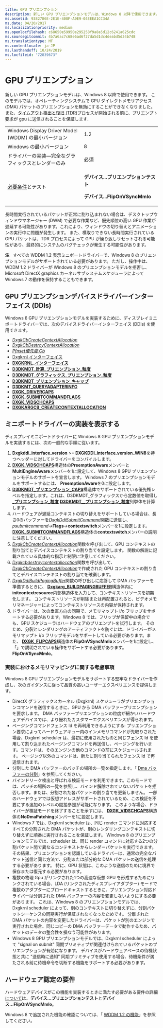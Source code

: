 ```yaml
---
title: GPU プリエンプション
description: 新しい GPU プリエンプションモデルは、Windows 8 以降で使用できます。
ms.assetid: 9382786E-2E1E-408F-A9E9-04EEEA1CC34A
ms.date: 04/20/2017
ms.localizationpriority: medium
ms.openlocfilehash: c68650e59950e295258f9a8a5d12c6241a625cdc
ms.sourcegitcommit: 4b7a6ac7c68e6ad6f27da5d1dc4deabd5d34b748
ms.translationtype: MT
ms.contentlocale: ja-JP
ms.lasthandoff: 10/24/2019
ms.locfileid: "72839673"
---
```

# <a name="gpu-preemption"></a>GPU プリエンプション


新しい GPU プリエンプションモデルは、Windows 8 以降で使用できます。 このモデルでは、オペレーティングシステムで GPU ダイレクトメモリアクセス (DMA) パケットのプリエンプションを無効にすることができなくなりました。また、[タイムアウト検出と復旧 (TDR)](timeout-detection-and-recovery.md)プロセスが開始される前に、プリエンプト要求が gpu に送信されることを保証します.

<table>
<colgroup>
<col width="50%" />
<col width="50%" />
</colgroup>
<tbody>
<tr class="odd">
<td align="left">Windows Display Driver Model (WDDM) の最小バージョン</td>
<td align="left">1.2</td>
</tr>
<tr class="even">
<td align="left">Windows の最小バージョン</td>
<td align="left">8</td>
</tr>
<tr class="odd">
<td align="left">ドライバーの実装—完全なグラフィックスとレンダーのみ</td>
<td align="left">必須</td>
</tr>
<tr class="even">
<td align="left"><a href="https://docs.microsoft.com/windows-hardware/test/hlk/windows-hardware-lab-kit" data-raw-source="[WHCK](https://docs.microsoft.com/windows-hardware/test/hlk/windows-hardware-lab-kit)">必要条件</a>とテスト</td>
<td align="left"><p><strong>デバイス...プリエンプションテスト</strong></p>
<p><strong>デバイス...FlipOnVSyncMmIo</strong></p></td>
</tr>
</tbody>
</table>

 

長時間実行されているパケットが正常に割り込まれない場合は、デスクトップウィンドウマネージャー (DWM) で必要な作業など、優先順位の高い GPU 作業が遅延する可能性があります。これにより、ウィンドウの切り替えとアニメーションの実行中に問題が発生します。 また、横取りできない長時間実行されている GPU パケットは、TDR プロセスによって GPU が繰り返しリセットされる可能性があり、最終的にシステムのバグチェックが発生する可能性があります。

**注**   すべての WDDM 1.2 表示ミニポートドライバーで、Windows 8 のプリエンプションモデルがサポートされている必要があります。 ただし、操作中は、WDDM 1.2 ドライバーが Windows 8 のプリエンプションモデルを拒否し、Microsoft DirectX graphics カーネルサブシステムスケジューラによって Windows 7 の動作を保持することもできます。

 

## <a name="span-idgpu_preemption_device_driver_interfaces__ddis_spanspan-idgpu_preemption_device_driver_interfaces__ddis_spanspan-idgpu_preemption_device_driver_interfaces__ddis_spangpu-preemption-device-driver-interfaces-ddis"></a><span id="GPU_preemption_device_driver_interfaces__DDIs_"></span><span id="gpu_preemption_device_driver_interfaces__ddis_"></span><span id="GPU_PREEMPTION_DEVICE_DRIVER_INTERFACES__DDIS_"></span>GPU プリエンプションデバイスドライバーインターフェイス (DDIs)


Windows 8 GPU プリエンプションモデルを実装するために、ディスプレイミニポートドライバーでは、次のデバイスドライバーインターフェイス (DDIs) を使用できます。

-   [*DxgkCbCreateContextAllocation*](https://docs.microsoft.com/windows-hardware/drivers/ddi/d3dkmddi/nc-d3dkmddi-dxgkcb_createcontextallocation)
-   [*DxgkCbDestroyContextAllocation*](https://docs.microsoft.com/windows-hardware/drivers/ddi/d3dkmddi/nc-d3dkmddi-dxgkcb_destroycontextallocation)
-   [*Pfnset優先度 Cb*](https://docs.microsoft.com/windows-hardware/drivers/ddi/d3dumddi/nc-d3dumddi-pfnd3dddi_setprioritycb)
-   [Dxgkrnl インターフェイス](https://docs.microsoft.com/windows-hardware/drivers/ddi/index)
-   [**DXGKRNL\_インターフェイス**](https://docs.microsoft.com/windows-hardware/drivers/ddi/dispmprt/ns-dispmprt-_dxgkrnl_interface)
-   [**D3DKMDT\_計算\_プリエンプション\_粒度**](https://docs.microsoft.com/windows-hardware/drivers/ddi/d3dkmdt/ne-d3dkmdt-_d3dkmdt_compute_preemption_granularity)
-   [**D3DKMDT\_グラフィックス\_プリエンプション\_粒度**](https://docs.microsoft.com/windows-hardware/drivers/ddi/d3dkmdt/ne-d3dkmdt-_d3dkmdt_graphics_preemption_granularity)
-   [**D3DKMDT\_プリエンプション\_キャップ**](https://docs.microsoft.com/windows-hardware/drivers/ddi/d3dkmdt/ns-d3dkmdt-_d3dkmdt_preemption_caps)
-   [**D3DKMT\_QUERYADAPTERINFO**](https://docs.microsoft.com/windows-hardware/drivers/ddi/d3dkmthk/ns-d3dkmthk-_d3dkmt_queryadapterinfo)
-   [**DXGK\_DRIVERCAPS**](https://docs.microsoft.com/windows-hardware/drivers/ddi/d3dkmddi/ns-d3dkmddi-_dxgk_drivercaps)
-   [**DXGK\_SUBMITCOMMANDFLAGS**](https://docs.microsoft.com/windows-hardware/drivers/ddi/d3dkmddi/ns-d3dkmddi-_dxgk_submitcommandflags)
-   [**DXGK\_VIDSCHCAPS**](https://docs.microsoft.com/windows-hardware/drivers/ddi/d3dkmddi/ns-d3dkmddi-_dxgk_vidschcaps)
-   [**DXGKARGCB\_CREATECONTEXTALLOCATION**](https://docs.microsoft.com/windows-hardware/drivers/ddi/d3dkmddi/ns-d3dkmddi-_dxgkargcb_createcontextallocation)

## <a name="span-iddisplay_miniport_driver_implementationspanspan-iddisplay_miniport_driver_implementationspanspan-iddisplay_miniport_driver_implementationspandisplay-miniport-driver-implementation"></a><span id="Display_miniport_driver_implementation"></span><span id="display_miniport_driver_implementation"></span><span id="DISPLAY_MINIPORT_DRIVER_IMPLEMENTATION"></span>ミニポートドライバーの実装を表示する


ディスプレイミニポートドライバーに Windows 8 GPU プリエンプションモデルを実装するには、次の一般的な手順に従います。

1.  **Dxgkddi\_interface\_version** &gt;= **DXGKDDI\_interface\_version\_WIN8**を持つヘッダーに対してドライバーをコンパイルします。
2.  [**DXGK\_VIDSCHCAPS**](https://docs.microsoft.com/windows-hardware/drivers/ddi/d3dkmddi/ns-d3dkmddi-_dxgk_vidschcaps)構造体の**PreemptionAware**メンバーと**MultiEngineAware**メンバーを1に設定して、Windows 8 GPU プリエンプションモデルのサポートを宣言します。 Windows 7 のプリエンプションモデルをサポートするには、 **PreemptionAware**を0に設定します。
3.  [**D3DKMDT\_プリエンプション\_CAPS**](https://docs.microsoft.com/windows-hardware/drivers/ddi/d3dkmdt/ns-d3dkmdt-_d3dkmdt_preemption_caps)構造体でサポートされている優先権レベルを指定します。これは、D3DKMDT\_グラフィックスから定数値を取得し[ **\_プリエンプション\_粒度**](https://docs.microsoft.com/windows-hardware/drivers/ddi/d3dkmdt/ne-d3dkmdt-_d3dkmdt_graphics_preemption_granularity) [**D3DKMDT\_\_プリエンプション\_粒度**](https://docs.microsoft.com/windows-hardware/drivers/ddi/d3dkmdt/ne-d3dkmdt-_d3dkmdt_compute_preemption_granularity)列挙体を計算します。
4.  ハードウェアが遅延コンテキストの切り替えをサポートしている場合は、長さ0のバッファーを[*DxgkDdiSubmitCommand*](https://docs.microsoft.com/windows-hardware/drivers/ddi/d3dkmddi/nc-d3dkmddi-dxgkddi_submitcommand)関数に送信し、 *psubmitcommand*-&gt;**Flags**-&gt;**contextswitch**メンバーを1に設定します。 [**DXGK\_SUBMITCOMMANDFLAGS**](https://docs.microsoft.com/windows-hardware/drivers/ddi/d3dkmddi/ns-d3dkmddi-_dxgk_submitcommandflags)構造体の**contextswitch**メンバーの説明に注意してください。
5.  [*DxgkCbCreateContextAllocation*](https://docs.microsoft.com/windows-hardware/drivers/ddi/d3dkmddi/nc-d3dkmddi-dxgkcb_createcontextallocation)関数を呼び出して、GPU コンテキストの割り当てとデバイスコンテキストの割り当てを設定します。 関数の解説に記載されている具体的な指示と制限に注意してください。
6.  [*Dxgkcbdestroycontextallocation*](https://docs.microsoft.com/windows-hardware/drivers/ddi/d3dkmddi/nc-d3dkmddi-dxgkcb_destroycontextallocation)関数を呼び出して、 [*DxgkCbCreateContextAllocation*](https://docs.microsoft.com/windows-hardware/drivers/ddi/d3dkmddi/nc-d3dkmddi-dxgkcb_createcontextallocation)で作成された GPU コンテキストの割り当てとデバイスコンテキストの割り当てを破棄します。
7.  [*DxgkDdiBuildPagingBuffer*](https://docs.microsoft.com/windows-hardware/drivers/ddi/d3dkmddi/nc-d3dkmddi-dxgkddi_buildpagingbuffer)関数の呼び出しに応答して DMA バッファーを準備するときに、 [**Dxgkarg\_BUILDPAGINGBUFFER**](https://docs.microsoft.com/windows-hardware/drivers/ddi/d3dkmddi/ns-d3dkmddi-_dxgkarg_buildpagingbuffer)構造体内に**initcontextresource**内部構造体を入力して、コンテキストリソースを初期化します。 コンテキストリソースが削除または再配置されると、ビデオメモリマネージャーによってコンテキストリソースの内容が保持されます。
8.  ドライバーは、次の垂直方向の同期で、メモリマップト i/o フリップをサポートする必要があります。Windows 8 では、フリップが保留中の場合でも、GPU スケジューラはハードウェアのプリエンプトを試行します。 そのため、分裂とレンダリングのアーティファクトを防ぐには、ドライバーがメモリマップト i/o フリップモデルをサポートしている必要があります。また、 [**DXGK\_FLIPCAPS**](https://docs.microsoft.com/windows-hardware/drivers/ddi/d3dkmddi/ns-d3dkmddi-_dxgk_flipcaps)構造体の**FlipOnVSyncMmIo**メンバーを1に設定し、「」で説明されている操作をサポートする必要があります。**FlipOnVSyncMmIo**。

### <a name="span-idmemory_mapping_considerations_in_your_implementationspanspan-idmemory_mapping_considerations_in_your_implementationspanspan-idmemory_mapping_considerations_in_your_implementationspanmemory-mapping-considerations-in-your-implementation"></a><span id="Memory_mapping_considerations_in_your_implementation"></span><span id="memory_mapping_considerations_in_your_implementation"></span><span id="MEMORY_MAPPING_CONSIDERATIONS_IN_YOUR_IMPLEMENTATION"></span>実装におけるメモリマッピングに関する考慮事項

Windows 8 GPU プリエンプションモデルをサポートする堅牢なドライバーを作成し、次のガイダンスに従って品質の高いユーザーエクスペリエンスを提供します。

-   DirectX グラフィックスカーネル (Dxgkrnl) スケジューラがプリエンプションコマンドを送信するときに、GPU から DMA バッファープリエンプションを要求します。 DMA バッファープリエンプションの粒度が細かいハードウェアデバイスでは、より優れたカスタマーエクスペリエンスが得られます。
-   ページングコマンドフェンス Id を再利用できるようにする: プリエンプション要求によってハードウェアキュー内のインメモリコマンドが先取りされた場合、Dxgkrnl scheduler は、最初に使用されたものと同じフェンス Id を使用して割り込まれたページングコマンドを再送信し、ページングを行います。コマンドは、そのエンジンの他のコマンドの前にスケジュールされます。 ページング以外のコマンドは、新たに割り当てられたフェンス Id で再送信されます。
-   分割した DMA バッファーのパッチの場所の一覧を指定します。「 [Dma バッファーの分割](splitting-a-dma-buffer.md)」を参照してください。
-   バインドリーク検出と呼ばれる検証モードを利用できます。このモードでは、パッチの場所の一覧を参照し、バインド解除されていないパケットを拒否します。または、分割された各パケットの割り当てを更新しません。 一部のハードウェアでは仮想アドレスがサポートされているため、この検証を不要にする追加のレベルの間接参照が可能になります。 このような場合、ドライバーが検証モードを終了することを示すには、 [**DXGK\_VIDSCHCAPS**](https://docs.microsoft.com/windows-hardware/drivers/ddi/d3dkmddi/ns-d3dkmddi-_dxgk_vidschcaps)構造体の**NoDmaPatching**メンバーを1に設定します。
-   Windows 7 では、Dxgkrnl scheduler は、同じ render コマンドに対応するすべての分割された DMA パケットが、別のレンダリングコンテキストに切り替えずに順番に実行されることを保証します。 Windows 8 のプリエンプションモデルでは、scheduler は、同じ render コマンドに対応する2つの分割パケット間で異なるコンテキストからレンダーパケットを実行できます。 その結果、プリエンプションを認識しているドライバーは、通常の完全なパケット送信と同じ方法で、分割または部分的な DMA パケットの送信を処理する必要があります。 特に、GPU 状態は、このような送信のために境界で保存または復元する必要があります。
-   複数の物理 Gpu がリンクされた1つの高速な仮想 GPU を形成するためにリンクされている場合、LDA (リンクされたディスプレイアダプター) モードで複数のアダプターにブロードキャストするときに、プリエンプション対応ドライバーは分割された DMA バッファーの内容を変更しないようにする必要があります。 これは、Windows 8 のプリエンプションモデルでは、Dxgkrnl scheduler によって、別のコンテキストに切り替えずに、分割パケットシーケンスの同期実行が保証されなくなったためです。 分離された DMA パケットの内容を変更したドライバーは、パケットが別のエンジンで実行された場合、同じコピーの DMA バッファーデータで動作するため、パケットのデータの整合性を損なう可能性があります。
-   Windows 8 GPU プリエンプションモデルでは、Dxgkrnl scheduler によって "signal on submit" 同期プリミティブが関連付けられているパケットのプリエンプションが有効になります。 デバイスがハードウェアベースの待機状態と共に "送信時に通知" 同期プリミティブを使用する場合、待機条件が満たされる前に待機命令を切断する機能をサポートする必要があります。

## <a name="span-idhardware_certification_requirementsspanspan-idhardware_certification_requirementsspanspan-idhardware_certification_requirementsspanhardware-certification-requirements"></a><span id="Hardware_certification_requirements"></span><span id="hardware_certification_requirements"></span><span id="HARDWARE_CERTIFICATION_REQUIREMENTS"></span>ハードウェア認定の要件


ハードウェアデバイスがこの機能を実装するときに満たす必要がある要件の詳細[について](https://docs.microsoft.com/windows-hardware/test/hlk/windows-hardware-lab-kit)は、**デバイス...プリエンプションテスト**と**デバイス...FlipOnVSyncMmIo**。

Windows 8 で追加された機能の確認については、「 [WDDM 1.2 の機能](wddm-v1-2-features.md)」を参照してください。

 

 





